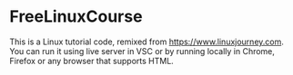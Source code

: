 # FreeLinuxCourse
This is a Linux tutorial code, remixed from https://www.linuxjourney.com. You can run it using live server in VSC or by running locally in Chrome, Firefox or any browser that supports HTML.

